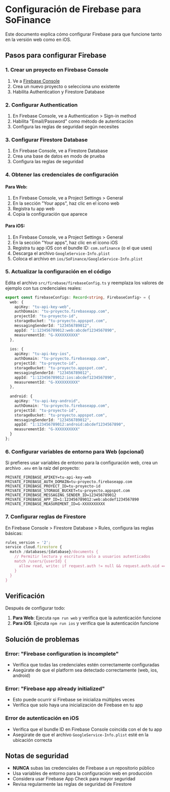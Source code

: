 # Configuración de Firebase para SoFinance

Este documento explica cómo configurar Firebase para que funcione tanto en la versión web como en iOS.

## Pasos para configurar Firebase

### 1. Crear un proyecto en Firebase Console

1. Ve a [Firebase Console](https://console.firebase.google.com/)
2. Crea un nuevo proyecto o selecciona uno existente
3. Habilita Authentication y Firestore Database

### 2. Configurar Authentication

1. En Firebase Console, ve a Authentication > Sign-in method
2. Habilita "Email/Password" como método de autenticación
3. Configura las reglas de seguridad según necesites

### 3. Configurar Firestore Database

1. En Firebase Console, ve a Firestore Database
2. Crea una base de datos en modo de prueba
3. Configura las reglas de seguridad

### 4. Obtener las credenciales de configuración

#### Para Web:
1. En Firebase Console, ve a Project Settings > General
2. En la sección "Your apps", haz clic en el ícono web
3. Registra tu app web
4. Copia la configuración que aparece

#### Para iOS:
1. En Firebase Console, ve a Project Settings > General
2. En la sección "Your apps", haz clic en el ícono iOS
3. Registra tu app iOS con el bundle ID: `com.sofinance` (o el que uses)
4. Descarga el archivo `GoogleService-Info.plist`
5. Coloca el archivo en `ios/SoFinance/GoogleService-Info.plist`

### 5. Actualizar la configuración en el código

Edita el archivo `src/firebase/firebaseConfig.ts` y reemplaza los valores de ejemplo con tus credenciales reales:

```typescript
export const firebaseConfigs: Record<string, FirebaseConfig> = {
  web: {
    apiKey: "tu-api-key-web",
    authDomain: "tu-proyecto.firebaseapp.com",
    projectId: "tu-proyecto-id",
    storageBucket: "tu-proyecto.appspot.com",
    messagingSenderId: "123456789012",
    appId: "1:123456789012:web:abcdef1234567890",
    measurementId: "G-XXXXXXXXXX"
  },
  
  ios: {
    apiKey: "tu-api-key-ios",
    authDomain: "tu-proyecto.firebaseapp.com",
    projectId: "tu-proyecto-id",
    storageBucket: "tu-proyecto.appspot.com",
    messagingSenderId: "123456789012",
    appId: "1:123456789012:ios:abcdef1234567890",
    measurementId: "G-XXXXXXXXXX"
  },
  
  android: {
    apiKey: "tu-api-key-android",
    authDomain: "tu-proyecto.firebaseapp.com",
    projectId: "tu-proyecto-id",
    storageBucket: "tu-proyecto.appspot.com",
    messagingSenderId: "123456789012",
    appId: "1:123456789012:android:abcdef1234567890",
    measurementId: "G-XXXXXXXXXX"
  }
};
```

### 6. Configurar variables de entorno para Web (opcional)

Si prefieres usar variables de entorno para la configuración web, crea un archivo `.env` en la raíz del proyecto:

```env
PRIVATE_FIREBASE_APIKEY=tu-api-key-web
PRIVATE_FIREBASE_AUTH_DOMAIN=tu-proyecto.firebaseapp.com
PRIVATE_FIREBASE_PROYECT_ID=tu-proyecto-id
PRIVATE_FIREBASE_STORAGE_BUCKET=tu-proyecto.appspot.com
PRIVATE_FIREBASE_MESSAGING_SENDER_ID=123456789012
PRIVATE_FIREBASE_APP_ID=1:123456789012:web:abcdef1234567890
PRIVATE_FIREBASE_MEASUREMENT_ID=G-XXXXXXXXXX
```

### 7. Configurar reglas de Firestore

En Firebase Console > Firestore Database > Rules, configura las reglas básicas:

```javascript
rules_version = '2';
service cloud.firestore {
  match /databases/{database}/documents {
    // Permitir lectura y escritura solo a usuarios autenticados
    match /users/{userId} {
      allow read, write: if request.auth != null && request.auth.uid == userId;
    }
  }
}
```

## Verificación

Después de configurar todo:

1. **Para Web**: Ejecuta `npm run web` y verifica que la autenticación funcione
2. **Para iOS**: Ejecuta `npm run ios` y verifica que la autenticación funcione

## Solución de problemas

### Error: "Firebase configuration is incomplete"
- Verifica que todas las credenciales estén correctamente configuradas
- Asegúrate de que el platform sea detectado correctamente (web, ios, android)

### Error: "Firebase app already initialized"
- Esto puede ocurrir si Firebase se inicializa múltiples veces
- Verifica que solo haya una inicialización de Firebase en tu app

### Error de autenticación en iOS
- Verifica que el bundle ID en Firebase Console coincida con el de tu app
- Asegúrate de que el archivo `GoogleService-Info.plist` esté en la ubicación correcta

## Notas de seguridad

- **NUNCA** subas las credenciales de Firebase a un repositorio público
- Usa variables de entorno para la configuración web en producción
- Considera usar Firebase App Check para mayor seguridad
- Revisa regularmente las reglas de seguridad de Firestore
